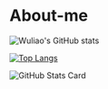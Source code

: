 # About-me


![Wuliao's GitHub stats](https://github-readme-stats.vercel.app/api?username=wuliao97&count_private=true&show_icons=true&theme=radical)



[![Top Langs](https://github-readme-stats.vercel.app/api/top-langs/?username=wuliao97&layout=compact&theme=radical)](https://github.com/anuraghazra/github-readme-stats)

![GitHub Stats Card](https://github-readme-stats.vercel.app/api?username=zizi4n5)
